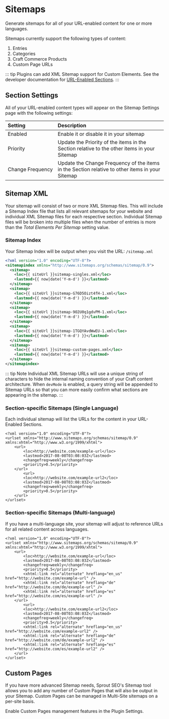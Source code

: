# Sitemaps

Generate sitemaps for all of your URL-enabled content for one or more languages.

Sitemaps currently support the following types of content:

1. Entries
2. Categories
3. Craft Commerce Products
4. Custom Page URLs

::: tip
Plugins can add XML Sitemap support for Custom Elements. See the developer documentation for [URL-Enabled Sections](./custom-url-enabled-sections.md).
:::

## Section Settings

All of your URL-enabled content types will appear on the Sitemap Settings page with the following settings:

| Setting             | Description |
|:------------------- |:---------------- |
| Enabled             | Enable it or disable it in your sitemap |
| Priority            | Update the Priority of the items in the Section relative to the other items in your Sitemap |
| Change&nbsp;Frequency    | Update the Change Frequency of the items in the Section relative to other items in your Sitemap |

## Sitemap XML

Your sitemap will consist of two or more XML Sitemap files. This will include a Sitemap Index file that lists all relevant sitemaps for your website and individual XML Sitemap files for each respective section. Individual Sitemap files will be broken into multiple files when the number of entries is more than the _Total Elements Per Sitemap_ setting value.

### Sitemap Index

Your Sitemap Index will be output when you visit the URL: `/sitemap.xml`

``` xml Craft 3
<?xml version="1.0" encoding="UTF-8"?>
<sitemapindex xmlns="http://www.sitemaps.org/schemas/sitemap/0.9">
  <sitemap>
    <loc>{{ siteUrl }}sitemap-singles.xml</loc>
    <lastmod>{{ now|date('Y-m-d') }}</lastmod>
  </sitemap>
  <sitemap>
    <loc>{{ siteUrl }}sitemap-G76D5Oizt4fH-1.xml</loc>
    <lastmod>{{ now|date('Y-m-d') }}</lastmod>
  </sitemap>
  <sitemap>
    <loc>{{ siteUrl }}sitemap-9O2U0q1gdvPM-1.xml</loc>
    <lastmod>{{ now|date('Y-m-d') }}</lastmod>
  </sitemap>
  <sitemap>
    <loc>{{ siteUrl }}sitemap-1TGQYAvdWwEU-1.xml</loc>
    <lastmod>{{ now|date('Y-m-d') }}</lastmod>
  </sitemap>
  <sitemap>
    <loc>{{ siteUrl }}sitemap-custom-pages.xml</loc>
    <lastmod>{{ now|date('Y-m-d') }}</lastmod>
  </sitemap>
</sitemapindex>
```

::: tip Note
Individual XML Sitemap URLs will use a unique string of characters to hide the internal naming convention of your Craft content architecture. When `devMode` is enabled, a query string will be appended to Sitemap URLs so that you can more easily confirm what sections are appearing in the sitemap.
:::

### Section-specific Sitemaps (Single Language)

Each individual sitemap will list the URLs for the content in your URL-Enabled Sections.

```
<?xml version="1.0" encoding="UTF-8"?>
<urlset xmlns="http://www.sitemaps.org/schemas/sitemap/0.9" xmlns:xhtml="http://www.w3.org/1999/xhtml">
    <url>
        <loc>http://website.com/example-url</loc>
        <lastmod>2017-08-08T03:08:03Z</lastmod>
        <changefreq>weekly</changefreq>
        <priority>0.5</priority>   
    </url>
		<url>
        <loc>http://website.com/example-url2</loc>
        <lastmod>2017-08-08T03:08:03Z</lastmod>
        <changefreq>weekly</changefreq>
        <priority>0.5</priority>   
    </url>
</urlset>
```

### Section-specific Sitemaps (Multi-language)

If you have a multi-language site, your sitemap will adjust to reference URLs for all related content across languages.

```
<?xml version="1.0" encoding="UTF-8"?>
<urlset xmlns="http://www.sitemaps.org/schemas/sitemap/0.9" xmlns:xhtml="http://www.w3.org/1999/xhtml">
    <url>
        <loc>http://website.com/example-url</loc>
        <lastmod>2017-08-08T03:08:03Z</lastmod>
        <changefreq>weekly</changefreq>
        <priority>0.5</priority>
        <xhtml:link rel="alternate" hreflang="en_us" href="http://website.com/example-url" />
        <xhtml:link rel="alternate" hreflang="de" href="http://website.com/de/example-url" />
        <xhtml:link rel="alternate" hreflang="es" href="http://website.com/es/example-url" />     
    </url>
		<url>
        <loc>http://website.com/example-url2</loc>
        <lastmod>2017-08-08T03:08:03Z</lastmod>
        <changefreq>weekly</changefreq>
        <priority>0.5</priority>
        <xhtml:link rel="alternate" hreflang="en_us" href="http://website.com/example-url2" />
        <xhtml:link rel="alternate" hreflang="de" href="http://website.com/de/example-url2" />
        <xhtml:link rel="alternate" hreflang="es" href="http://website.com/es/example-url2" />     
    </url>
</urlset>
```

## Custom Pages

If you have more advanced Sitemap needs, Sprout SEO's Sitemap tool allows you to add any number of Custom Pages that will also be output in your Sitemap. Custom Pages can be managed in Multi-Site sitemaps on a per-site basis.

Enable Custom Pages management features in the Plugin Settings.

